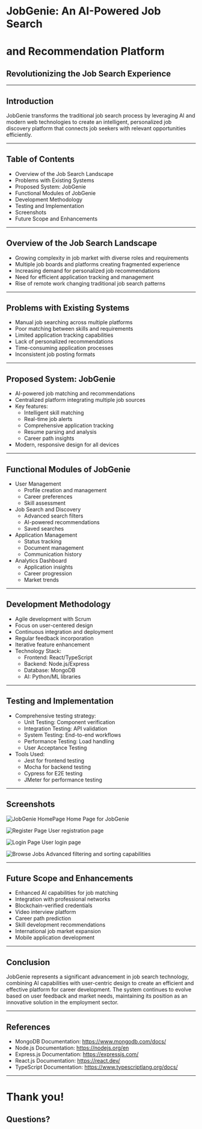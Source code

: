 # JobGenie: An AI-Powered Job Search 
# and Recommendation Platform

## Revolutionizing the Job Search Experience

---

## Introduction
JobGenie transforms the traditional job search process by leveraging AI and modern web technologies to create an intelligent, personalized job discovery platform that connects job seekers with relevant opportunities efficiently.

---

## Table of Contents
- Overview of the Job Search Landscape
- Problems with Existing Systems
- Proposed System: JobGenie
- Functional Modules of JobGenie
- Development Methodology
- Testing and Implementation
- Screenshots
- Future Scope and Enhancements

---

## Overview of the Job Search Landscape
- Growing complexity in job market with diverse roles and requirements
- Multiple job boards and platforms creating fragmented experience
- Increasing demand for personalized job recommendations
- Need for efficient application tracking and management
- Rise of remote work changing traditional job search patterns

---

## Problems with Existing Systems
- Manual job searching across multiple platforms
- Poor matching between skills and requirements
- Limited application tracking capabilities
- Lack of personalized recommendations
- Time-consuming application processes
- Inconsistent job posting formats

---

## Proposed System: JobGenie
- AI-powered job matching and recommendations
- Centralized platform integrating multiple job sources
- Key features:
  - Intelligent skill matching
  - Real-time job alerts
  - Comprehensive application tracking
  - Resume parsing and analysis
  - Career path insights
- Modern, responsive design for all devices

---

## Functional Modules of JobGenie
- User Management
  - Profile creation and management
  - Career preferences
  - Skill assessment
- Job Search and Discovery
  - Advanced search filters
  - AI-powered recommendations
  - Saved searches
- Application Management
  - Status tracking
  - Document management
  - Communication history
- Analytics Dashboard
  - Application insights
  - Career progression
  - Market trends

---

## Development Methodology
- Agile development with Scrum
- Focus on user-centered design
- Continuous integration and deployment
- Regular feedback incorporation
- Iterative feature enhancement
- Technology Stack:
  - Frontend: React/TypeScript
  - Backend: Node.js/Express
  - Database: MongoDB
  - AI: Python/ML libraries

---

## Testing and Implementation
- Comprehensive testing strategy:
  - Unit Testing: Component verification
  - Integration Testing: API validation
  - System Testing: End-to-end workflows
  - Performance Testing: Load handling
  - User Acceptance Testing
- Tools Used:
  - Jest for frontend testing
  - Mocha for backend testing
  - Cypress for E2E testing
  - JMeter for performance testing

---

## Screenshots

<!-- Image -->
![JobGenie HomePage](screenshots/HomePage.png)
Home Page for JobGenie

![Register Page](screenshots/RegisterPage.png)
User registration page

![Login Page](screenshots/LoginPage.png)
User login page

![Browse Jobs](screenshots/BrowseJobs.png)
Advanced filtering and sorting capabilities


---

## Future Scope and Enhancements
- Enhanced AI capabilities for job matching
- Integration with professional networks
- Blockchain-verified credentials
- Video interview platform
- Career path prediction
- Skill development recommendations
- International job market expansion
- Mobile application development

---

## Conclusion
JobGenie represents a significant advancement in job search technology, combining AI capabilities with user-centric design to create an efficient and effective platform for career development. The system continues to evolve based on user feedback and market needs, maintaining its position as an innovative solution in the employment sector.

---

## References
- MongoDB Documentation: https://www.mongodb.com/docs/
- Node.js Documentation: https://nodejs.org/en
- Express.js Documentation: https://expressjs.com/
- React.js Documentation: https://react.dev/
- TypeScript Documentation: https://www.typescriptlang.org/docs/

---

# Thank you!
## Questions?